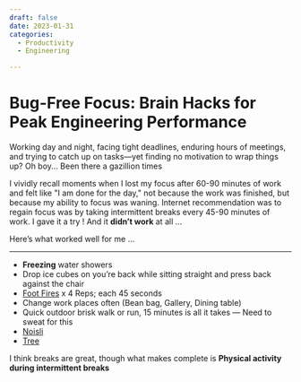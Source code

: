 ```yaml
---
draft: false 
date: 2023-01-31
categories:
  - Productivity
  - Engineering

---
```


# Bug-Free Focus: Brain Hacks for Peak Engineering Performance  
<!-- more -->  
Working day and night, facing tight deadlines, enduring hours of meetings, and trying to catch up on tasks—yet finding no motivation to wrap things up? Oh boy... Been there a gazillion times  
  
 I vividly recall moments when I lost my focus after 60-90 minutes of work and felt like "I am done for the day," not because the work was finished, but because my ability to focus was waning. Internet recommendation was to regain focus was by taking intermittent breaks every 45-90 minutes of work. I gave it a try ! And it **didn’t work** at all …  
  
Here’s what worked well for me ...
  
------------
  
- **Freezing** water showers  
- Drop ice cubes on you’re back while sitting straight and press back against the chair  
- [Foot Fires](https://www.youtube.com/watch?v=IHVaTemJUZs&ab_channel=cultfitOfficial)  x  4 Reps; each 45 seconds  
- Change work places often (Bean bag, Gallery, Dining table)  
- Quick outdoor brisk walk or run, 15 minutes is all it takes — Need to sweat for this  
- [Noisli](https://www.noisli.com/)
- [Tree](https://www.tree.fm/)
  
I think breaks are great, though what makes complete is **Physical activity during intermittent breaks** 
